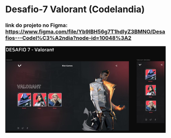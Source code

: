 # Desafio-7 Valorant (Codelandia)

### link do projeto no Figma: https://www.figma.com/file/Yb9IBH56g7T1hdIyZ3BMNO/Desafios---Codel%C3%A2ndia?node-id=10048%3A2

![preview](./imgs/demo/7-valorant.jpg)
